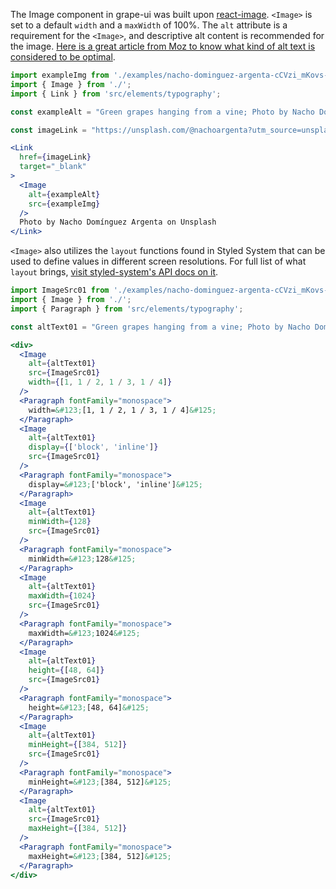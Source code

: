 The Image component in grape-ui was built upon [react-image](https://www.npmjs.com/package/react-image). `<Image>` is set to a default `width` and a `maxWidth` of 100%. The `alt` attribute is a requirement for the `<Image>`, and descriptive alt content is recommended for the image. [Here is a great article from Moz to know what kind of alt text is considered to be optimal](https://moz.com/learn/seo/alt-text).

```jsx in Markdown
import exampleImg from './examples/nacho-dominguez-argenta-cCVzi_mKovs-unsplash.jpg';
import { Image } from './';
import { Link } from 'src/elements/typography';

const exampleAlt = "Green grapes hanging from a vine; Photo by Nacho Domínguez Argenta on Unsplash";

const imageLink = "https://unsplash.com/@nachoargenta?utm_source=unsplash&utm_medium=referral&utm_content=creditCopyText";

<Link
  href={imageLink}
  target="_blank"
>
  <Image
    alt={exampleAlt}
    src={exampleImg}
  />
  Photo by Nacho Domínguez Argenta on Unsplash
</Link>
```

`<Image>` also utilizes the `layout` functions found in Styled System that can be used to define values in different screen resolutions.  For full list of what `layout` brings, [visit styled-system's API docs on it](https://styled-system.com/api#layout).

```jsx in Markdown
import ImageSrc01 from './examples/nacho-dominguez-argenta-cCVzi_mKovs-unsplash.jpg';
import { Image } from './';
import { Paragraph } from 'src/elements/typography';

const altText01 = "Green grapes hanging from a vine; Photo by Nacho Domínguez Argenta on Unsplash";

<div>
  <Image
    alt={altText01}
    src={ImageSrc01}
    width={[1, 1 / 2, 1 / 3, 1 / 4]}
  />
  <Paragraph fontFamily="monospace">
    width=&#123;[1, 1 / 2, 1 / 3, 1 / 4]&#125;
  </Paragraph>
  <Image
    alt={altText01}
    display={['block', 'inline']}
    src={ImageSrc01}
  />
  <Paragraph fontFamily="monospace">
    display=&#123;['block', 'inline']&#125;
  </Paragraph>
  <Image
    alt={altText01}
    minWidth={128}
    src={ImageSrc01}
  />
  <Paragraph fontFamily="monospace">
    minWidth=&#123;128&#125;
  </Paragraph>
  <Image
    alt={altText01}
    maxWidth={1024}
    src={ImageSrc01}
  />
  <Paragraph fontFamily="monospace">
    maxWidth=&#123;1024&#125;
  </Paragraph>
  <Image
    alt={altText01}
    height={[48, 64]}
    src={ImageSrc01}
  />
  <Paragraph fontFamily="monospace">
    height=&#123;[48, 64]&#125;
  </Paragraph>
  <Image
    alt={altText01}
    minHeight={[384, 512]}
    src={ImageSrc01}
  />
  <Paragraph fontFamily="monospace">
    minHeight=&#123;[384, 512]&#125;
  </Paragraph>
  <Image
    alt={altText01}
    src={ImageSrc01}
    maxHeight={[384, 512]}
  />
  <Paragraph fontFamily="monospace">
    maxHeight=&#123;[384, 512]&#125;
  </Paragraph>
</div>
```
